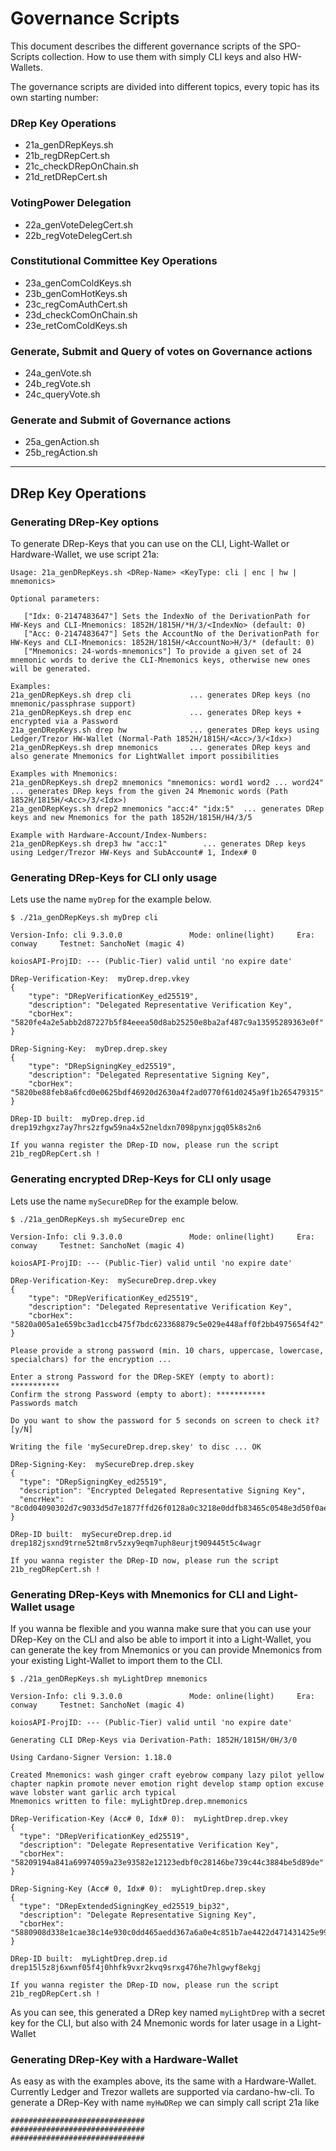 # Governance Scripts

This document describes the different governance scripts of the SPO-Scripts collection. How to use them with simply CLI keys and also HW-Wallets.

The governance scripts are divided into different topics, every topic has its own starting number:

### DRep Key Operations
- 21a_genDRepKeys.sh
- 21b_regDRepCert.sh
- 21c_checkDRepOnChain.sh
- 21d_retDRepCert.sh

### VotingPower Delegation
- 22a_genVoteDelegCert.sh
- 22b_regVoteDelegCert.sh

### Constitutional Committee Key Operations
- 23a_genComColdKeys.sh
- 23b_genComHotKeys.sh
- 23c_regComAuthCert.sh
- 23d_checkComOnChain.sh
- 23e_retComColdKeys.sh

### Generate, Submit and Query of votes on Governance actions
- 24a_genVote.sh
- 24b_regVote.sh
- 24c_queryVote.sh

### Generate and Submit of Governance actions
- 25a_genAction.sh
- 25b_regAction.sh

-----

## DRep Key Operations

### Generating DRep-Key options
To generate DRep-Keys that you can use on the CLI, Light-Wallet or Hardware-Wallet, we use script 21a:
```console
Usage: 21a_genDRepKeys.sh <DRep-Name> <KeyType: cli | enc | hw | mnemonics>

Optional parameters:

   ["Idx: 0-2147483647"] Sets the IndexNo of the DerivationPath for HW-Keys and CLI-Mnemonics: 1852H/1815H/*H/3/<IndexNo> (default: 0)
   ["Acc: 0-2147483647"] Sets the AccountNo of the DerivationPath for HW-Keys and CLI-Mnemonics: 1852H/1815H/<AccountNo>H/3/* (default: 0)
   ["Mnemonics: 24-words-mnemonics"] To provide a given set of 24 mnemonic words to derive the CLI-Mnemonics keys, otherwise new ones will be generated.

Examples:
21a_genDRepKeys.sh drep cli             ... generates DRep keys (no mnemonic/passphrase support)
21a_genDRepKeys.sh drep enc             ... generates DRep keys + encrypted via a Password
21a_genDRepKeys.sh drep hw              ... generates DRep keys using Ledger/Trezor HW-Wallet (Normal-Path 1852H/1815H/<Acc>/3/<Idx>)
21a_genDRepKeys.sh drep mnemonics       ... generates DRep keys and also generate Mnemonics for LightWallet import possibilities

Examples with Mnemonics:
21a_genDRepKeys.sh drep2 mnemonics "mnemonics: word1 word2 ... word24"  ... generates DRep keys from the given 24 Mnemonic words (Path 1852H/1815H/<Acc>/3/<Idx>)
21a_genDRepKeys.sh drep2 mnemonics "acc:4" "idx:5"  ... generates DRep keys and new Mnemonics for the path 1852H/1815H/H4/3/5

Example with Hardware-Account/Index-Numbers:
21a_genDRepKeys.sh drep3 hw "acc:1"        ... generates DRep keys using Ledger/Trezor HW-Keys and SubAccount# 1, Index# 0
```

### Generating DRep-Keys for CLI only usage
Lets use the name `myDrep` for the example below.
```console
$ ./21a_genDRepKeys.sh myDrep cli

Version-Info: cli 9.3.0.0               Mode: online(light)     Era: conway     Testnet: SanchoNet (magic 4)

koiosAPI-ProjID: --- (Public-Tier) valid until 'no expire date'

DRep-Verification-Key:  myDrep.drep.vkey
{
    "type": "DRepVerificationKey_ed25519",
    "description": "Delegated Representative Verification Key",
    "cborHex": "5820fe4a2e5abb2d87227b5f84eeea50d8ab25250e8ba2af487c9a13595289363e0f"
}

DRep-Signing-Key:  myDrep.drep.skey
{
    "type": "DRepSigningKey_ed25519",
    "description": "Delegated Representative Signing Key",
    "cborHex": "5820be88feb8a6fcd0e0625bdf46920d2630a4f2ad0770f61d0245a9f1b265479315"
}

DRep-ID built:  myDrep.drep.id
drep19zhgxz7ay7hrs2zfgw59na4x52neldxn7098pynxjgq05k8s2n6

If you wanna register the DRep-ID now, please run the script 21b_regDRepCert.sh !
```

### Generating encrypted DRep-Keys for CLI only usage
Lets use the name `mySecureDRep` for the example below.
```console
$ ./21a_genDRepKeys.sh mySecureDrep enc

Version-Info: cli 9.3.0.0               Mode: online(light)     Era: conway     Testnet: SanchoNet (magic 4)

koiosAPI-ProjID: --- (Public-Tier) valid until 'no expire date'

DRep-Verification-Key:  mySecureDrep.drep.vkey
{
    "type": "DRepVerificationKey_ed25519",
    "description": "Delegated Representative Verification Key",
    "cborHex": "5820a005a1e659bc3ad1ccb475f7bdc623368879c5e029e448aff0f2bb4975654f42"
}

Please provide a strong password (min. 10 chars, uppercase, lowercase, specialchars) for the encryption ...

Enter a strong Password for the DRep-SKEY (empty to abort): ***********
Confirm the strong Password (empty to abort): ***********
Passwords match

Do you want to show the password for 5 seconds on screen to check it? [y/N]

Writing the file 'mySecureDrep.drep.skey' to disc ... OK

DRep-Signing-Key:  mySecureDrep.drep.skey
{
  "type": "DRepSigningKey_ed25519",
  "description": "Encrypted Delegated Representative Signing Key",
  "encrHex": "8c0d04090302d7c9033d5d7e1877ffd26f0128a0c3218e0ddfb83465c0548e3d50f0aed6a6ca347e9f5ceed166e6db2c16d6cfbed3a8050209782e377657c0b8e90f68988fc2e027276429f38f5d34349c2948fd8d70dc7f4eb3da99050b8b5d0930836f47c0406459cc4d91e19a2f30a4d2625610902db3f60a15a89c237059"
}

DRep-ID built:  mySecureDrep.drep.id
drep182jsxnd9trne52tm8rv5zxy9eqm7uph8eurjt909445t5c4wagr

If you wanna register the DRep-ID now, please run the script 21b_regDRepCert.sh !
```

### Generating DRep-Keys with Mnemonics for CLI and Light-Wallet usage
If you wanna be flexible and you wanna make sure that you can use your DRep-Key on the CLI and also be able to import it into a Light-Wallet, you can generate the key from Mnemonics or you can provide Mnemonics from your existing Light-Wallet to import them to the CLI.
```console
$ ./21a_genDRepKeys.sh myLightDrep mnemonics

Version-Info: cli 9.3.0.0               Mode: online(light)     Era: conway     Testnet: SanchoNet (magic 4)

koiosAPI-ProjID: --- (Public-Tier) valid until 'no expire date'

Generating CLI DRep-Keys via Derivation-Path: 1852H/1815H/0H/3/0

Using Cardano-Signer Version: 1.18.0

Created Mnemonics: wash ginger craft eyebrow company lazy pilot yellow chapter napkin promote never emotion right develop stamp option excuse wave lobster want garlic arch typical
Mnemonics written to file: myLightDrep.drep.mnemonics

DRep-Verification-Key (Acc# 0, Idx# 0):  myLightDrep.drep.vkey
{
  "type": "DRepVerificationKey_ed25519",
  "description": "Delegate Representative Verification Key",
  "cborHex": "58209194a841a69974059a23e93582e12123edbf0c28146be739c44c3884be5d89de"
}

DRep-Signing-Key (Acc# 0, Idx# 0):  myLightDrep.drep.skey
{
  "type": "DRepExtendedSigningKey_ed25519_bip32",
  "description": "Delegate Representative Signing Key",
  "cborHex": "5880908d338e1cae38c14e930c0dd465aedd367a6a0e4c851b7ae4422d471431425e99da3491ad7cf6289b19c63e5163ce47fb1395a189516c47ef94854c4f62f23d9194a841a69974059a23e93582e12123edbf0c28146be739c44c3884be5d89de7a24b3feab1ce458e99e781e426589cb65b52a0a9cf40d57db17f0ee5cdebd33"
}

DRep-ID built:  myLightDrep.drep.id
drep15l5z8j6xwnf05f4j0hhfk9vxr2kvq9srxg476he7hlgwyf8ekgj

If you wanna register the DRep-ID now, please run the script 21b_regDRepCert.sh !
```
As you can see, this generated a DRep key named `myLightDrep` with a secret key for the CLI, but also with 24 Mnemonic words for later usage in a Light-Wallet

### Generating DRep-Key with a Hardware-Wallet
As easy as with the examples above, its the same with a Hardware-Wallet. Currently Ledger and Trezor wallets are supported via cardano-hw-cli.
To generate a DRep-Key with name `myHwDRep` we can simply call script 21a like
```console
##############################
##############################
##############################
```



